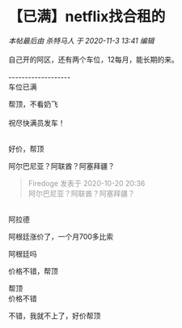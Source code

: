 # 【已满】netflix找合租的


<i class="pstatus"> 本帖最后由 杀特马人 于 2020-11-3 13:41 编辑 </i><br />
<br />
自己开的阿区，还有两个车位，12每月，能长期的来。<br />
<br />
-------------------<br />
车位已满

帮顶，不看奶飞<br />
<br />
祝尽快满员发车！<br />
<br />
<img src="static/image/smiley/default/lol.gif" smilieid="12" border="0" alt="" /><img src="static/image/smiley/default/lol.gif" smilieid="12" border="0" alt="" /><img src="static/image/smiley/default/lol.gif" smilieid="12" border="0" alt="" />

好价，帮顶

阿尔巴尼亚？阿联酋？阿塞拜疆？

<div class="quote"><blockquote><font color="#999999">Firedoge 发表于 2020-10-20 20:36</font><br />
<font color="#999999">阿尔巴尼亚？阿联酋？阿塞拜疆？</font></blockquote></div><br />
阿拉德

阿根廷涨价了，一个月700多比索

阿根廷吗

价格不错，帮顶

帮顶<br />
价格不错

不错，我就不上了，好价帮顶<img id="aimg_gJ8BL" onclick="zoom(this, this.src, 0, 0, 0)" class="zoom" src="https://cdn.jsdelivr.net/gh/hishis/forum-master/public/images/patch.gif" onmouseover="img_onmouseoverfunc(this)" onload="thumbImg(this)" border="0" alt="" />
